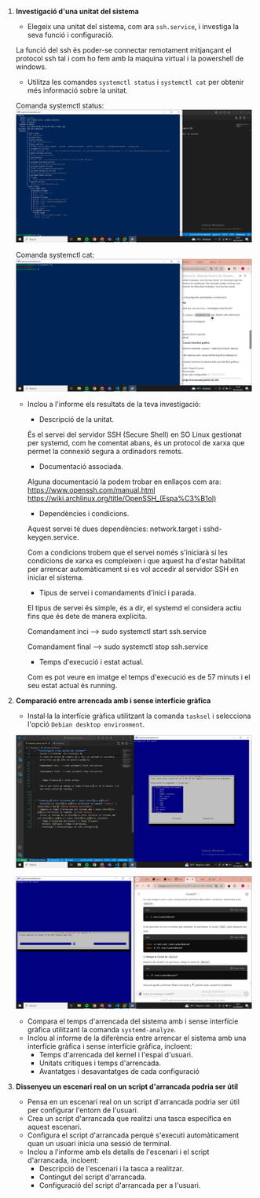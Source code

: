 1. **Investigació d'una unitat del sistema**
   - Elegeix una unitat del sistema, com ara `ssh.service`, i investiga la seva funció i configuració.

   La funció del ssh és poder-se connectar remotament mitjançant el protocol ssh tal i com ho fem amb la maquina virtual i la powershell de windows.

   - Utilitza les comandes `systemctl status` i `systemctl cat` per obtenir més informació sobre la unitat.

   Comanda systemctl status:
   ![alt text](image.png)


   Comanda systemctl cat:
   ![alt text](image-1.png)


   - Inclou a l'informe  els resultats de la teva investigació:
     - Descripció de la unitat.

     És el servei del servidor SSH (Secure Shell) en SO Linux gestionat per systemd, com he comentat abans, és un protocol de xarxa que permet la connexió segura a ordinadors remots.


     - Documentació associada.

     Alguna documentació la podem trobar en enllaços com ara:
     https://www.openssh.com/manual.html
     https://wiki.archlinux.org/title/OpenSSH_(Espa%C3%B1ol)



     - Dependències i condicions.

     Aquest servei té dues dependències: network.target i sshd-keygen.service.

     Com a condicions trobem que el servei només s'iniciarà si les condicions de xarxa es compleixen i que aquest ha d'estar habilitat per arrencar automàticament si es vol accedir al servidor SSH en iniciar el sistema.
    

     - Tipus de servei i comandaments d'inici i parada.

     El tipus de servei és simple, és a dir, el systemd el considera actiu fins que és dete de manera explícita.

     Comandament inci --> sudo systemctl start ssh.service

     Comandament final --> sudo systemctl stop ssh.service


     - Temps d'execució i estat actual.

     Com es pot veure en imatge el temps d'execució es de 57 minuts i el seu estat actual és running.



2. **Comparació entre arrencada amb i sense interfície gràfica**
   - Instal·la la interfície gràfica utilitzant la comanda `tasksel` i selecciona l'opció `Debian desktop environment`.

   ![alt text](image-2.png)

   ![alt text](image-3.png)


   - Compara el temps d'arrencada del sistema amb i sense interfície gràfica utilitzant la comanda `systemd-analyze`.
   - Inclou al informe de la diferència entre arrencar el sistema amb una interfície gràfica i sense interfície gràfica, incloent:
     - Temps d'arrencada del kernel i l'espai d'usuari.
     - Unitats crítiques i temps d'arrencada.
     - Avantatges i desavantatges de cada configuració



3. **Dissenyeu un escenari real on un script d'arrancada podria ser útil**
   - Pensa en un escenari real on un script d'arrancada podria ser útil per configurar l'entorn de l'usuari.
   - Crea un script d'arrancada que realitzi una tasca específica en aquest escenari.
   - Configura el script d'arrancada perquè s'executi automàticament quan un usuari inicia una sessió de terminal.
   - Inclou a l'informe amb els detalls de l'escenari i el script d'arrancada, incloent:
     - Descripció de l'escenari i la tasca a realitzar.
     - Contingut del script d'arrancada.
     - Configuració del script d'arrancada per a l'usuari.